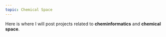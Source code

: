 ```yaml
---
topic: Chemical Space
---
```


Here is where I will post projects related to **cheminformatics** and **chemical space**.